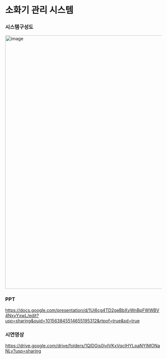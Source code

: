 # 소화기 관리 시스템

### 시스템구성도
<img width="816" alt="image" src="https://github.com/jjhwan-h/Fire-Extinguisher-Management-System/assets/92563695/7389f85f-8970-4b47-b7ac-379b68378180">

### 

### PPT
https://docs.google.com/presentation/d/1Ui6cg4TD2geBbXyWnBpFWWBV4NxyYxwL/edit?usp=sharing&ouid=101563845514655195312&rtpof=true&sd=true

### 시연영상
https://drive.google.com/drive/folders/1QlDGjs0iyIVKxVqcIHYLpaNYIMONaNLy?usp=sharing


